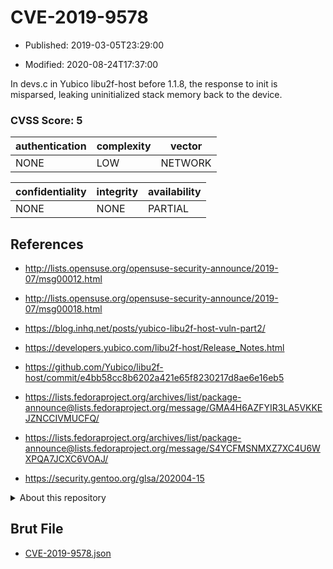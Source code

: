 # CVE-2019-9578

- Published: 2019-03-05T23:29:00

- Modified: 2020-08-24T17:37:00

In devs.c in Yubico libu2f-host before 1.1.8, the response to init is misparsed, leaking uninitialized stack memory back to the device.

### CVSS Score: **5**

| authentication | complexity | vector |
| --- | --- | --- |
| NONE | LOW | NETWORK |

| confidentiality | integrity | availability |
| --- | --- | --- |
| NONE | NONE | PARTIAL |

## References

* http://lists.opensuse.org/opensuse-security-announce/2019-07/msg00012.html

* http://lists.opensuse.org/opensuse-security-announce/2019-07/msg00018.html

* https://blog.inhq.net/posts/yubico-libu2f-host-vuln-part2/

* https://developers.yubico.com/libu2f-host/Release_Notes.html

* https://github.com/Yubico/libu2f-host/commit/e4bb58cc8b6202a421e65f8230217d8ae6e16eb5

* https://lists.fedoraproject.org/archives/list/package-announce@lists.fedoraproject.org/message/GMA4H6AZFYIR3LA5VKKEJZNCCIVMUCFQ/

* https://lists.fedoraproject.org/archives/list/package-announce@lists.fedoraproject.org/message/S4YCFMSNMXZ7XC4U6WXPQA7JCXC6VOAJ/

* https://security.gentoo.org/glsa/202004-15

<details>
<summary>About this repository</summary> 

  This repository is part of the project [Live Hack CVE](https://github.com/Live-Hack-CVE). Main website can be found [www.live-hack.org](https://www.live-hack.org) 
  
  Made by [Sn0wAlice](https://github.com/Sn0wAlice) for the people that care about security and need to have a feed of the latest CVEs. Hope you enjoy it, don't forget to star the repo and follow me on [Twitter](https://twitter.com/Sn0wAlice) and [Github](https://github.com/Sn0wAlice). And that is my [personnal website](https://www.alice-snow.me/)

  - [Home Page](https://github.com/Live-Hack-CVE)
  - [Framework](https://github.com/Live-Hack-CVE/cve-framework)
  - [CVE database](https://github.com/Live-Hack-CVE/full_database)
  - [Changelog](https://github.com/Live-Hack-CVE/Changelog)
</details>

## Brut File

* [CVE-2019-9578.json](https://raw.githubusercontent.com/Live-Hack-CVE/full_database/main/cves/2019/CVE-2019-9578.json)

